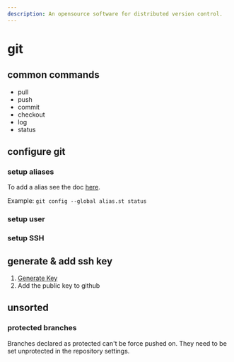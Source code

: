 ```yaml
---
description: An opensource software for distributed version control.
---
```


# git

## common commands

* pull
* push
* commit
* checkout
* log
* status

## configure git

### setup aliases

To add a alias see the doc [here](https://git-scm.com/book/en/v2/Git-Basics-Git-Aliases).

Example: `git config --global alias.st status`

### setup user

### setup SSH

## generate & add ssh key

1. [Generate Key](https://docs.github.com/en/free-pro-team@latest/github/authenticating-to-github/generating-a-new-ssh-key-and-adding-it-to-the-ssh-agent)
2. Add the public key to github



## unsorted

### protected branches

Branches declared as protected can't be force pushed on. They need to be set unprotected in the repository settings.

